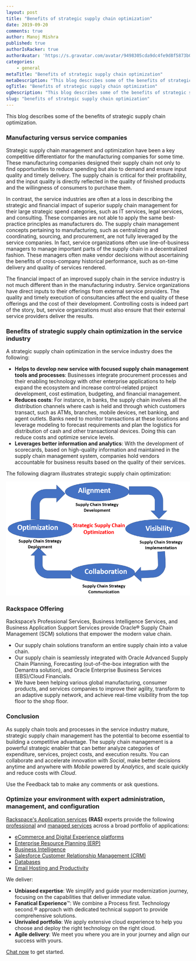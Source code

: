 ```yaml
---
layout: post
title: "Benefits of strategic supply chain optimization"
date: 2019-09-20
comments: true
author: Manoj Mishra
published: true
authorIsRacker: true
authorAvatar: 'https://s.gravatar.com/avatar/9498305cda9dc4fe9d8f5873b09ff1e2'
categories:
    - general
metaTitle: "Benefits of strategic supply chain optimization"
metaDescription: "This blog describes some of the benefits of strategic supply chain optimization."
ogTitle: "Benefits of strategic supply chain optimization"
ogDescription: "This blog describes some of the benefits of strategic supply chain optimization."
slug: "benefits of strategic supply chain optimization" 
---
```


This blog describes some of the benefits of strategic supply chain optimization.

<!--more-->

### Manufacturing versus service companies

Strategic supply chain management and optimization have been a key competitive
differentiator for the manufacturing companies for some time. These manufacturing
companies designed their supply chain not only to find opportunities to reduce
spending but also to demand and ensure input quality and timely delivery. The
supply chain is critical for their profitability, and the input quality is
directly reflected in the quality of finished products and the willingness of
consumers to purchase them.

In contrast, the service industries are often at a loss in describing the
strategic and financial impact of superior supply chain management for their
large strategic spend categories, such as IT services, legal services, and
consulting. These companies are not able to apply the same best-practice
principles as manufacturers do. The supply chain management concepts pertaining
to manufacturing, such as centralizing and coordinating, sourcing, and
procurement, are not fully leveraged by the service companies. In fact, service
organizations often use line-of-business managers to manage important parts of
the supply chain in a decentralized fashion. These managers often make vendor
decisions without ascertaining the benefits of cross-company historical
performance, such as on-time delivery and quality of services rendered.

The financial impact of an improved supply chain in the service industry is not
much different than in the manufacturing industry. Service organizations have
direct inputs to their offerings from external service providers. The quality
and timely execution of consultancies affect the end quality of these
offerings and the cost of their development. Controlling costs is indeed part
of the story, but, service organizations must also ensure that their external
service providers deliver the results.

### Benefits of strategic supply chain optimization in the service industry

A strategic supply chain optimization in the service industry does the following:

-	**Helps to develop new service with focused supply chain management tools
    and processes**: Businesses integrate procurement processes and their enabling
    technology with other enterprise applications to help expand the
    ecosystem and increase control-related project development, cost estimation,
    budgeting, and financial management.
-	**Reduces costs**: For instance, in banks, the supply chain involves all the
    distribution channels where cash is held and through which customers transact,
    such as ATMs, branches, mobile devices, net banking, and agent outlets. Banks
    need to monitor transactions at these locations and leverage modeling to
    forecast requirements and plan the logistics for distribution of cash and
    other transactional devices. Doing this can reduce costs and optimize service
    levels.
-	**Leverages better information and analytics**: With the development of
    scorecards, based on high-quality information and maintained in the supply
    chain management system, companies hold vendors accountable for business
    results based on the quality of their services.

The following diagram illustrates strategic supply chain optimization:

![](Picture1.png)

### Rackspace Offering

Rackspace’s Professional Services, Business Intelligence Services, and Business
Application Support Services provide Oracle&reg; Supply Chain Management (SCM) solutions
that empower the modern value chain.

-	Our supply chain solutions transform an entire supply chain into a value chain.
-	Our supply chain is seamlessly integrated with Oracle Advanced Supply Chain
    Planning, Forecasting (out-of-the-box integration with the Demantra solution),
    and Oracle Enterprise Business Services (EBS)/Cloud Financials.
-	We have been helping various global manufacturing, consumer products, and
    services companies to improve their agility, transform to an adaptive
    supply network, and achieve real-time visibility from the top floor to
    the shop floor.

### Conclusion

As supply chain tools and processes in the service industry mature, strategic
supply chain management has the potential to become essential to building a
competitive advantage. The supply chain management is a powerful strategic
enabler that can better analyze categories of expenditure, services, project
costs, and execution results. You can collaborate and accelerate innovation with
*Social*, make better decisions anytime and anywhere with *Mobile* powered by
*Analytics*, and scale quickly and reduce costs with *Cloud*.

Use the Feedback tab to make any comments or ask questions.

### Optimize your environment with expert administration, management, and configuration

[Rackspace's Application services](https://www.rackspace.com/application-management/managed-services)
**(RAS)** experts provide the following [professional](https://www.rackspace.com/application-management/professional-services)
and
[managed services](https://www.rackspace.com/application-management/managed-services) across
a broad portfolio of applications:

- [eCommerce and Digital Experience platforms](https://www.rackspace.com/ecommerce-digital-experience)
- [Enterprise Resource Planning (ERP)](https://www.rackspace.com/erp)
- [Business Intelligence](https://www.rackspace.com/business-intelligence)
- [Salesforce Customer Relationship Management (CRM)](https://www.rackspace.com/salesforce-managed-services)
- [Databases](https://www.rackspace.com/dba-services)
- [Email Hosting and Productivity](https://www.rackspace.com/email-hosting)

We deliver:

- **Unbiased expertise**: We simplify and guide your modernization journey,
focusing on the capabilities that deliver immediate value.
- **Fanatical Experience**&trade;: We combine a Process first. Technology second.&reg;
approach with dedicated technical support to provide comprehensive solutions.
- **Unrivaled portfolio**: We apply extensive cloud experience to help you
choose and deploy the right technology on the right cloud.
- **Agile delivery**: We meet you where you are in your journey and align
our success with yours.

[Chat now](https://www.rackspace.com/#chat) to get started.
